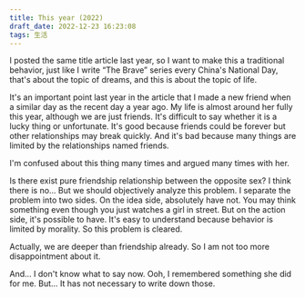 ```yaml
---
title: This year (2022)
draft_date: 2022-12-23 16:23:08
tags: 生活
---
```


I posted the same title article last year, so I want to make this a traditional behavior, just like I write “The Brave” series every China's National Day, that's about the topic of dreams, and this is about the topic of life.

It's an important point last year in the article that I made a new friend when a similar day as the recent day a year ago. My life is almost around her fully this year, although we are just friends. It's difficult to say whether it is a lucky thing or unfortunate. It's good because friends could be forever but other relationships may break quickly. And it's bad because many things are limited by the relationships named friends.

I'm confused about this thing many times and argued many times with her. 

Is there exist pure friendship relationship between the opposite sex? I think there is no... But we should objectively analyze this problem. I separate the problem into two sides. On the idea side, absolutely have not. You may think something even though you just watches a girl in street. But on the action side, it's possible to have. It's easy to understand because behavior is limited by morality. So this problem is cleared.

Actually, we are deeper than friendship already. So I am not too more disappointment about it.

And... I don't know what to say now. Ooh, I remembered something she did for me. But... It has not necessary to write down those.

